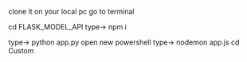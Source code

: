 clone it on your local pc
go to terminal

cd FLASK_MODEL_API
type-> npm i

type-> python app.py
open new powershell
type-> nodemon app.js
cd Custom